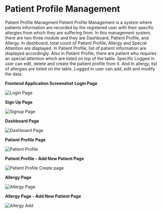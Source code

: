 # Patient Profile Management
Patient Profile Managment
Patient Profile Management is a system where patients information are recorded by the registered user with their specific allergies from which they are suffering from. In this management system, there are two three module and they are Dashboard, Patient Profile, and Allergy. In dashboard, total count of Patient Profile, Allergy and Special Attention are displayed. In Patient Profile, list of patient information are displayed accordingly. Also in Patient Profile, there are patient who requires an special attention which are listed on top of the table. Specific Logged in user can edit, delete and create the patient profile from it. And In allergy, list of allergies are listed on the table. Logged In user can add, edit and modify the data.

**Frontend Application Screenshot**
**Login Page**

![Login Page](https://github.com/ajaydangol014/patient-profile-management/assets/26766776/6922b9eb-f3d3-4d08-96a6-11a46e098089)

**Sign Up Page**

![Signup Page](https://github.com/ajaydangol014/patient-profile-management/assets/26766776/b0a9115e-949e-41b7-b29f-d9403d7bbf3d)

**Dashboard Page**

![Dashboard Page](https://github.com/ajaydangol014/patient-profile-management/assets/26766776/d86165bb-762b-47b7-92f7-4b5ce45dc5f4)

**Patient Profile Page**

![Patient Profile](https://github.com/ajaydangol014/patient-profile-management/assets/26766776/1038d4bf-21a7-41e7-80b3-b2f0ac4b214f)


**Patient Profile - Add New Patient Page**

![Patient Profile Create page](https://github.com/ajaydangol014/patient-profile-management/assets/26766776/cd8a18bd-883a-4bc8-b217-6c290cd77a90)

**Allergy Page**

![Allergy Page](https://github.com/ajaydangol014/patient-profile-management/assets/26766776/612d5b3d-5ede-4389-ab3b-65ce8784e3ab)

**Allergy Page - Add New Patient Page**

![Allergy Add](https://github.com/ajaydangol014/patient-profile-management/assets/26766776/47254d51-cdb7-42a1-bcfe-1d0c0a02869a)

